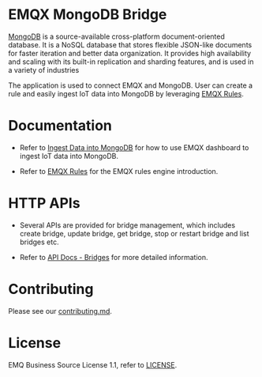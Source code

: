 # EMQX MongoDB Bridge

[MongoDB](https://github.com/mongodb/mongo) is a source-available cross-platform
document-oriented database. It is a NoSQL database that stores flexible JSON-like
documents for faster iteration and better data organization.
It provides high availability and scaling with its built-in replication and sharding
features, and is used in a variety of industries

The application is used to connect EMQX and MongoDB.
User can create a rule and easily ingest IoT data into MongoDB by leveraging
[EMQX Rules](https://docs.emqx.com/en/enterprise/v5.0/data-integration/rules.html).


# Documentation

- Refer to [Ingest Data into MongoDB](https://docs.emqx.com/en/enterprise/v5.0/data-integration/data-bridge-mongodb.html)
  for how to use EMQX dashboard to ingest IoT data into MongoDB.

- Refer to [EMQX Rules](https://docs.emqx.com/en/enterprise/v5.0/data-integration/rules.html)
  for the EMQX rules engine introduction.


# HTTP APIs

- Several APIs are provided for bridge management, which includes create bridge,
  update bridge, get bridge, stop or restart bridge and list bridges etc.

- Refer to [API Docs - Bridges](https://docs.emqx.com/en/enterprise/v5.0/admin/api-docs.html#tag/Bridges)
  for more detailed information.


# Contributing

Please see our [contributing.md](../../CONTRIBUTING.md).


# License

EMQ Business Source License 1.1, refer to [LICENSE](BSL.txt).
